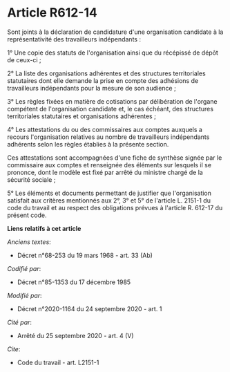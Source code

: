 # Article R612-14

Sont joints à la déclaration de candidature d'une organisation candidate à la représentativité des travailleurs
indépendants :

1° Une copie des statuts de l'organisation ainsi que du récépissé de dépôt de ceux-ci ;

2° La liste des organisations adhérentes et des structures territoriales statutaires dont elle demande la prise en compte des
adhésions de travailleurs indépendants pour la mesure de son audience ;

3° Les règles fixées en matière de cotisations par délibération de l'organe compétent de l'organisation candidate et, le cas
échéant, des structures territoriales statutaires et organisations adhérentes ;

4° Les attestations du ou des commissaires aux comptes auxquels a recours l'organisation relatives au nombre de travailleurs
indépendants adhérents selon les règles établies à la présente section.

Ces attestations sont accompagnées d'une fiche de synthèse signée par le commissaire aux comptes et renseignée des éléments
sur lesquels il se prononce, dont le modèle est fixé par arrêté du ministre chargé de la sécurité sociale ;

5° Les éléments et documents permettant de justifier que l'organisation satisfait aux critères mentionnés aux 2°, 3° et 5° de
l'article L. 2151-1 du code du travail et au respect des obligations prévues à l'article R. 612-17 du présent code.

**Liens relatifs à cet article**

_Anciens textes_:

  - Décret n°68-253 du 19 mars 1968 - art. 33 (Ab)

_Codifié par_:

  - Décret n°85-1353 du 17 décembre 1985

_Modifié par_:

  - Décret n°2020-1164 du 24 septembre 2020 - art. 1

_Cité par_:

  - Arrêté du 25 septembre 2020 - art. 4 (V)

_Cite_:

  - Code du travail - art. L2151-1
